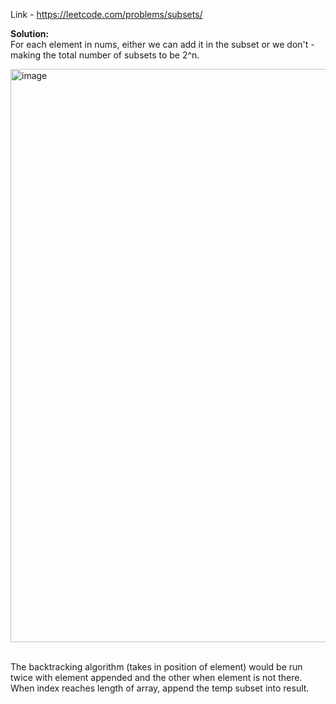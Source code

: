 Link - https://leetcode.com/problems/subsets/

<b>Solution: </b><br/>For each element in nums, either we can add it in the subset or we don't - making the total number of subsets to be 2^n. 

<img width="917" alt="image" src="https://user-images.githubusercontent.com/8276139/210325416-32b08512-1232-411c-802e-14d79255e654.png">

<br/>The backtracking algorithm (takes in position of element) would be run twice with element appended and the other when element is not there. 
When index reaches length of array, append the temp subset into result.
